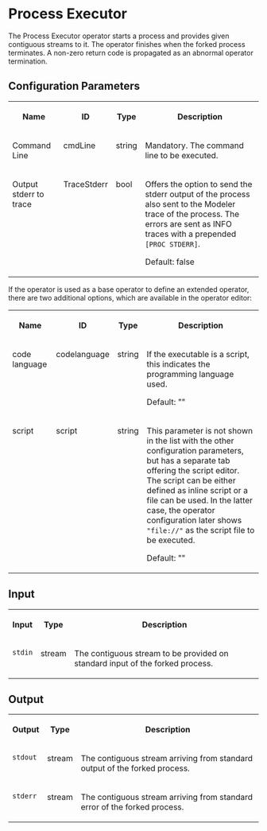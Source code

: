 <!-- loio1283ae5991fc444cbbdf1c23c8893449 -->

# Process Executor

The Process Executor operator starts a process and provides given contiguous streams to it. The operator finishes when the forked process terminates. A non-zero return code is propagated as an abnormal operator termination.



<a name="loio1283ae5991fc444cbbdf1c23c8893449__section_sq1_nf3_vdb"/>

## Configuration Parameters


<table>
<tr>
<th valign="top">

Name

</th>
<th valign="top">

ID

</th>
<th valign="top">

Type

</th>
<th valign="top">

Description

</th>
</tr>
<tr>
<td valign="top">

Command Line

</td>
<td valign="top">

cmdLine

</td>
<td valign="top">

string

</td>
<td valign="top">

Mandatory. The command line to be executed.

</td>
</tr>
<tr>
<td valign="top">

Output stderr to trace

</td>
<td valign="top">

TraceStderr

</td>
<td valign="top">

bool

</td>
<td valign="top">

Offers the option to send the stderr output of the process also sent to the Modeler trace of the process. The errors are sent as INFO traces with a prepended `[PROC STDERR]`.

Default: false

</td>
</tr>
</table>

If the operator is used as a base operator to define an extended operator, there are two additional options, which are available in the operator editor:


<table>
<tr>
<th valign="top">

Name

</th>
<th valign="top">

ID

</th>
<th valign="top">

Type

</th>
<th valign="top">

Description

</th>
</tr>
<tr>
<td valign="top">

code language

</td>
<td valign="top">

codelanguage

</td>
<td valign="top">

string

</td>
<td valign="top">

If the executable is a script, this indicates the programming language used.

Default: ""

</td>
</tr>
<tr>
<td valign="top">

script

</td>
<td valign="top">

script

</td>
<td valign="top">

string

</td>
<td valign="top">

This parameter is not shown in the list with the other configuration parameters, but has a separate tab offering the script editor. The script can be either defined as inline script or a file can be used. In the latter case, the operator configuration later shows `"file://"` as the script file to be executed.

Default: ""

</td>
</tr>
</table>



<a name="loio1283ae5991fc444cbbdf1c23c8893449__section_knq_5f3_vdb"/>

## Input


<table>
<tr>
<th valign="top">

Input

</th>
<th valign="top">

Type

</th>
<th valign="top">

Description

</th>
</tr>
<tr>
<td valign="top">

`stdin` 

</td>
<td valign="top">

stream

</td>
<td valign="top">

The contiguous stream to be provided on standard input of the forked process.

</td>
</tr>
</table>



<a name="loio1283ae5991fc444cbbdf1c23c8893449__section_swc_cg3_vdb"/>

## Output


<table>
<tr>
<th valign="top">

Output

</th>
<th valign="top">

Type

</th>
<th valign="top">

Description

</th>
</tr>
<tr>
<td valign="top">

`stdout` 

</td>
<td valign="top">

stream

</td>
<td valign="top">

The contiguous stream arriving from standard output of the forked process.

</td>
</tr>
<tr>
<td valign="top">

`stderr` 

</td>
<td valign="top">

stream

</td>
<td valign="top">

The contiguous stream arriving from standard error of the forked process.

</td>
</tr>
</table>

